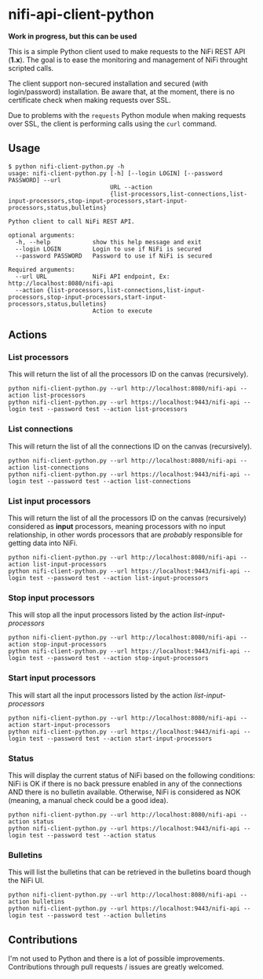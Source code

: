 # nifi-api-client-python

**Work in progress, but this can be used**

This is a simple Python client used to make requests to the NiFi REST API (**1.x**). The goal is to ease the monitoring and management of NiFi throught scripted calls.

The client support non-secured installation and secured (with login/password) installation. Be aware that, at the moment, there is no certificate check when making requests over SSL.

Due to problems with the ``requests`` Python module when making requests over SSL, the client is performing calls using the ``curl`` command.

## Usage

```shell
$ python nifi-client-python.py -h
usage: nifi-client-python.py [-h] [--login LOGIN] [--password PASSWORD] --url
                             URL --action
                             {list-processors,list-connections,list-input-processors,stop-input-processors,start-input-processors,status,bulletins}

Python client to call NiFi REST API.

optional arguments:
  -h, --help            show this help message and exit
  --login LOGIN         Login to use if NiFi is secured
  --password PASSWORD   Password to use if NiFi is secured

Required arguments:
  --url URL             NiFi API endpoint, Ex: http://localhost:8080/nifi-api
  --action {list-processors,list-connections,list-input-processors,stop-input-processors,start-input-processors,status,bulletins}
                        Action to execute
```

## Actions
### List processors
This will return the list of all the processors ID on the canvas (recursively).
```shell
python nifi-client-python.py --url http://localhost:8080/nifi-api --action list-processors
python nifi-client-python.py --url https://localhost:9443/nifi-api --login test --password test --action list-processors
```

### List connections
This will return the list of all the connections ID on the canvas (recursively).
```shell
python nifi-client-python.py --url http://localhost:8080/nifi-api --action list-connections
python nifi-client-python.py --url https://localhost:9443/nifi-api --login test --password test --action list-connections
```

### List input processors
This will return the list of all the processors ID on the canvas (recursively) considered as **input** processors, meaning processors with no input relationship, in other words processors that are *probably* responsible for getting data into NiFi.
```shell
python nifi-client-python.py --url http://localhost:8080/nifi-api --action list-input-processors
python nifi-client-python.py --url https://localhost:9443/nifi-api --login test --password test --action list-input-processors
```

### Stop input processors
This will stop all the input processors listed by the action *list-input-processors*
```shell
python nifi-client-python.py --url http://localhost:8080/nifi-api --action stop-input-processors
python nifi-client-python.py --url https://localhost:9443/nifi-api --login test --password test --action stop-input-processors
```

### Start input processors
This will start all the input processors listed by the action *list-input-processors*
```shell
python nifi-client-python.py --url http://localhost:8080/nifi-api --action start-input-processors
python nifi-client-python.py --url https://localhost:9443/nifi-api --login test --password test --action start-input-processors
```

### Status
This will display the current status of NiFi based on the following conditions: NiFi is OK if there is no back pressure enabled in any of the connections AND there is no bulletin available. Otherwise, NiFi is considered as NOK (meaning, a manual check could be a good idea).
```shell
python nifi-client-python.py --url http://localhost:8080/nifi-api --action status
python nifi-client-python.py --url https://localhost:9443/nifi-api --login test --password test --action status
```

### Bulletins
This will list the bulletins that can be retrieved in the bulletins board though the NiFi UI.
```shell
python nifi-client-python.py --url http://localhost:8080/nifi-api --action bulletins
python nifi-client-python.py --url https://localhost:9443/nifi-api --login test --password test --action bulletins
```

## Contributions
I'm not used to Python and there is a lot of possible improvements. Contributions through pull requests / issues are greatly welcomed.
